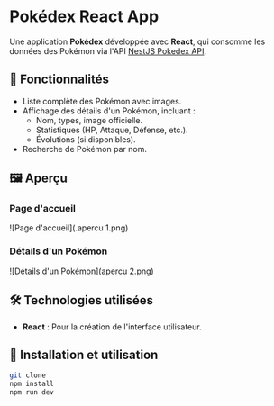 # Pokédex React App

Une application **Pokédex** développée avec **React**, qui consomme les données des Pokémon via l'API [NestJS Pokedex API](https://nestjs-pokedex-api.vercel.app/pokemons).

## 🚀 Fonctionnalités

- Liste complète des Pokémon avec images.
- Affichage des détails d'un Pokémon, incluant :
  - Nom, types, image officielle.
  - Statistiques (HP, Attaque, Défense, etc.).
  - Évolutions (si disponibles).
- Recherche de Pokémon par nom.

## 🖼️ Aperçu

### Page d'accueil

![Page d'accueil](.apercu 1.png)

### Détails d'un Pokémon

![Détails d'un Pokémon](apercu 2.png)

## 🛠️ Technologies utilisées

- **React** : Pour la création de l'interface utilisateur.


## 🔧 Installation et utilisation

   ```bash
   git clone 
   npm install
   npm run dev

